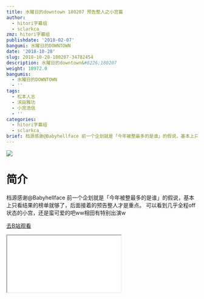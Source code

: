 ```yaml
---
title: 水曜日的downtown 180207 预告整人之小宫篇
author:
  - hitori字幕组
  - sclarkca_
zmz: hitori字幕组
publishdate: '2018-02-07'
bangumi: 水曜日的DOWNTOWN
date: '2018-10-28'
slug: 2018-10-28-180207-34782454
description: 水曜日的downtown&#8226;180207
weight: 18972.0
bangumis:
  - 水曜日的DOWNTOWN
  - ''
tags:
  - 松本人志
  - 滨田雅功
  - 小宫浩信
  - ''
categories:
  - hitori字幕组
  - sclarkca_
brief: 档源感谢@Babyhellface 前一个企划就是「今年被整最多的是谁」的假说，基本上只看结果的榜单就够了，后面接着的预告整人才是重点。 可以看到几乎全程off状态的小宫，还是蛮可爱的吧ww相田有特别出演w
---
```

![](https://i.imgur.com/f2wMXzO.jpg)
# 简介  
档源感谢@Babyhellface
前一个企划就是「今年被整最多的是谁」的假说，基本上只看结果的榜单就够了，后面接着的预告整人才是重点。
可以看到几乎全程off状态的小宫，还是蛮可爱的吧ww相田有特别出演w  

[去B站观看](https://www.bilibili.com/video/av34782454/)
<div class ="resp-container"><iframe class="testiframe" src="//player.bilibili.com/player.html?aid=34782454"", scrolling="no", allowfullscreen="true" > </iframe></div> 
